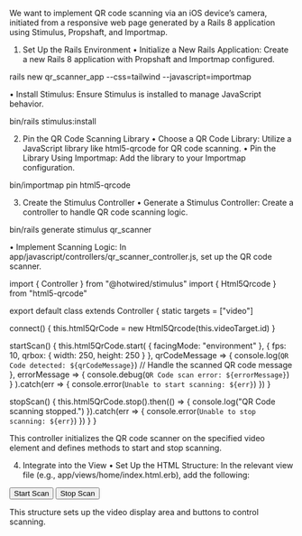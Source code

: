 We want to implement QR code scanning via an iOS device’s camera, initiated from a responsive web page generated by a Rails 8 application using Stimulus, Propshaft, and Importmap.

1. Set Up the Rails Environment
  • Initialize a New Rails Application: Create a new Rails 8 application with Propshaft and Importmap configured.

rails new qr_scanner_app --css=tailwind --javascript=importmap


  • Install Stimulus: Ensure Stimulus is installed to manage JavaScript behavior.

bin/rails stimulus:install



2. Pin the QR Code Scanning Library
  • Choose a QR Code Library: Utilize a JavaScript library like html5-qrcode for QR code scanning.
  • Pin the Library Using Importmap: Add the library to your Importmap configuration.

bin/importmap pin html5-qrcode



3. Create the Stimulus Controller
  • Generate a Stimulus Controller: Create a controller to handle QR code scanning logic.

bin/rails generate stimulus qr_scanner


  • Implement Scanning Logic: In app/javascript/controllers/qr_scanner_controller.js, set up the QR code scanner.

import { Controller } from "@hotwired/stimulus"
import { Html5Qrcode } from "html5-qrcode"

export default class extends Controller {
  static targets = ["video"]

  connect() {
    this.html5QrCode = new Html5Qrcode(this.videoTarget.id)
  }

  startScan() {
    this.html5QrCode.start(
      { facingMode: "environment" },
      {
        fps: 10,
        qrbox: { width: 250, height: 250 }
      },
      qrCodeMessage => {
        console.log(`QR Code detected: ${qrCodeMessage}`)
        // Handle the scanned QR code message
      },
      errorMessage => {
        console.debug(`QR Code scan error: ${errorMessage}`)
      }
    ).catch(err => {
      console.error(`Unable to start scanning: ${err}`)
    })
  }

  stopScan() {
    this.html5QrCode.stop().then(() => {
      console.log("QR Code scanning stopped.")
    }).catch(err => {
      console.error(`Unable to stop scanning: ${err}`)
    })
  }
}

This controller initializes the QR code scanner on the specified video element and defines methods to start and stop scanning.

4. Integrate into the View
  • Set Up the HTML Structure: In the relevant view file (e.g., app/views/home/index.html.erb), add the following:

<div data-controller="qr-scanner">
  <div id="qr-video" data-qr-scanner-target="video"></div>
  <button type="button" onclick="qrScanner.startScan()">Start Scan</button>
  <button type="button" onclick="qrScanner.stopScan()">Stop Scan</button>
</div>

This structure sets up the video display area and buttons to control scanning.
